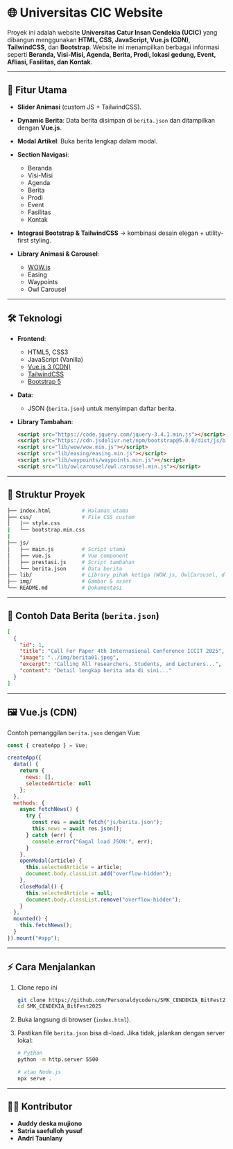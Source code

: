 # 🌐 Universitas CIC Website

Proyek ini adalah website  **Universitas Catur Insan Cendekia (UCIC)** yang dibangun menggunakan **HTML, CSS, JavaScript, Vue.js (CDN)**, **TailwindCSS**, dan **Bootstrap**.
Website ini menampilkan berbagai informasi seperti **Beranda, Visi-Misi, Agenda, Berita, Prodi, lokasi gedung, Event, Afliasi, Fasilitas, dan Kontak**.

---

## 🚀 Fitur Utama

* **Slider Animasi** (custom JS + TailwindCSS).
* **Dynamic Berita**: Data berita disimpan di `berita.json` dan ditampilkan dengan **Vue.js**.
* **Modal Artikel**: Buka berita lengkap dalam modal.
* **Section Navigasi**:

  * Beranda
  * Visi-Misi
  * Agenda
  * Berita
  * Prodi
  * Event
  * Fasilitas
  * Kontak
* **Integrasi Bootstrap & TailwindCSS** → kombinasi desain elegan + utility-first styling.
* **Library Animasi & Carousel**:

  * [WOW.js](https://wowjs.uk/)
  * Easing
  * Waypoints
  * Owl Carousel

---

## 🛠️ Teknologi

* **Frontend**:

  * HTML5, CSS3
  * JavaScript (Vanilla)
  * [Vue.js 3 (CDN)](https://unpkg.com/vue@3/dist/vue.global.prod.js)
  * [TailwindCSS](https://tailwindcss.com/)
  * [Bootstrap 5](https://getbootstrap.com/)

* **Data**:

  * JSON (`berita.json`) untuk menyimpan daftar berita.

* **Library Tambahan**:

  ```html
  <script src="https://code.jquery.com/jquery-3.4.1.min.js"></script>
  <script src="https://cdn.jsdelivr.net/npm/bootstrap@5.0.0/dist/js/bootstrap.bundle.min.js"></script>
  <script src="lib/wow/wow.min.js"></script>
  <script src="lib/easing/easing.min.js"></script>
  <script src="lib/waypoints/waypoints.min.js"></script>
  <script src="lib/owlcarousel/owl.carousel.min.js"></script>
  ```

---

## 📂 Struktur Proyek

```bash
├── index.html          # Halaman utama
├── css/                # File CSS custom
│   |── style.css
|   └── bootstrap.min.css 
|
├── js/
│   ├── main.js         # Script utama
│   ├── vue.js          # Vue component
│   ├── prestasi.js     # Script tambahan
│   └── berita.json     # Data berita
├── lib/                # Library pihak ketiga (WOW.js, OwlCarousel, dll)
├── img/                # Gambar & asset
└── README.md           # Dokumentasi
```

---

## 📜 Contoh Data Berita (`berita.json`)

```json
[
  {
    "id": 1,
    "title": "Call For Paper 4th Internasional Conference ICCIT 2025",
    "image": "../img/berita01.jpeg",
    "excerpt": "Calling All researchers, Students, and Lecturers...",
    "content": "Detail lengkap berita ada di sini..."
  }
]
```

---

## 🖼️ Vue.js (CDN)

Contoh pemanggilan `berita.json` dengan Vue:

```js
const { createApp } = Vue;

createApp({
  data() {
    return {
      news: [],
      selectedArticle: null
    };
  },
  methods: {
    async fetchNews() {
      try {
        const res = await fetch("js/berita.json");
        this.news = await res.json();
      } catch (err) {
        console.error("Gagal load JSON:", err);
      }
    },
    openModal(article) {
      this.selectedArticle = article;
      document.body.classList.add("overflow-hidden");
    },
    closeModal() {
      this.selectedArticle = null;
      document.body.classList.remove("overflow-hidden");
    }
  },
  mounted() {
    this.fetchNews();
  }
}).mount("#app");
```

---

## ⚡ Cara Menjalankan

1. Clone repo ini

   ```bash
   git clone https://github.com/Personaldycoders/SMK_CENDEKIA_BitFest2025
   cd SMK_CENDEKIA_BitFest2025
   ```
2. Buka langsung di browser (`index.html`).
3. Pastikan file `berita.json` bisa di-load. Jika tidak, jalankan dengan server lokal:

   ```bash
   # Python
   python -m http.server 5500

   # atau Node.js
   npx serve .
   ```

---

## 👨‍💻 Kontributor

* **Auddy deska mujiono**
* **Satria saefulloh yusuf**
* **Andri Taunlany**
